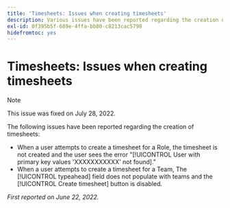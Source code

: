 ```yaml
---
title: 'Timesheets: Issues when creating timesheets'
description: Various issues have been reported regarding the creation of timesheets.
exl-id: 0f395b5f-689e-4ffa-bb80-c8213cac5798
hidefromtoc: yes
---
```

# Timesheets: Issues when creating timesheets

>[!NOTE]
>
>This issue was fixed on July 28, 2022.

The following issues have been reported regarding the creation of timesheets:

* When a user attempts to create a timesheet for a Role, the timesheet is not created and the user sees the error "[!UICONTROL User with primary key values 'XXXXXXXXXXX' not found]."
* When a user attempts to create a timesheet for a Team, The [!UICONTROL typeahead] field does not populate with teams and the [!UICONTROL Create timesheet] button is disabled.

_First reported on June 22, 2022._
